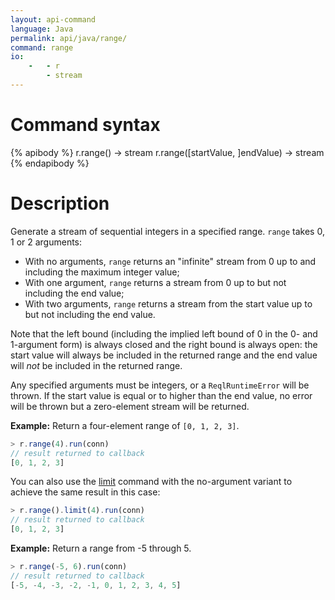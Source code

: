 ```yaml
---
layout: api-command
language: Java
permalink: api/java/range/
command: range
io:
    -   - r
        - stream
---
```

# Command syntax #

{% apibody %}
r.range() &rarr; stream
r.range([startValue, ]endValue) &rarr; stream
{% endapibody %}

# Description #

Generate a stream of sequential integers in a specified range. `range` takes 0, 1 or 2 arguments:

* With no arguments, `range` returns an "infinite" stream from 0 up to and including the maximum integer value;
* With one argument, `range` returns a stream from 0 up to but not including the end value;
* With two arguments, `range` returns a stream from the start value up to but not including the end value.

Note that the left bound (including the implied left bound of 0 in the 0- and 1-argument form) is always closed and the right bound is always open: the start value will always be included in the returned range and the end value will *not* be included in the returned range.

Any specified arguments must be integers, or a `ReqlRuntimeError` will be thrown. If the start value is equal or to higher than the end value, no error will be thrown but a zero-element stream will be returned.

__Example:__ Return a four-element range of `[0, 1, 2, 3]`.

```js
> r.range(4).run(conn)
// result returned to callback
[0, 1, 2, 3]
```

You can also use the [limit](/api/java/limit) command with the no-argument variant to achieve the same result in this case:

```js
> r.range().limit(4).run(conn)
// result returned to callback
[0, 1, 2, 3]
```

__Example:__ Return a range from -5 through 5.

```js
> r.range(-5, 6).run(conn)
// result returned to callback
[-5, -4, -3, -2, -1, 0, 1, 2, 3, 4, 5]
```
